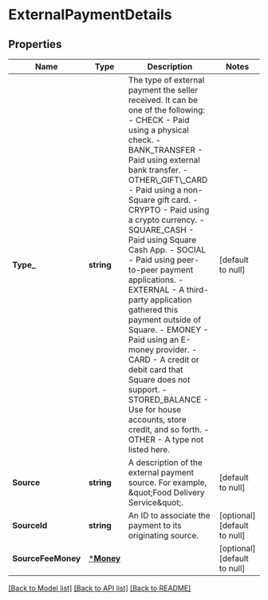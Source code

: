 # ExternalPaymentDetails

## Properties
Name | Type | Description | Notes
------------ | ------------- | ------------- | -------------
**Type_** | **string** | The type of external payment the seller received. It can be one of the following: - CHECK - Paid using a physical check. - BANK_TRANSFER - Paid using external bank transfer. - OTHER\\_GIFT\\_CARD - Paid using a non-Square gift card. - CRYPTO - Paid using a crypto currency. - SQUARE_CASH - Paid using Square Cash App. - SOCIAL - Paid using peer-to-peer payment applications. - EXTERNAL - A third-party application gathered this payment outside of Square. - EMONEY - Paid using an E-money provider. - CARD - A credit or debit card that Square does not support. - STORED_BALANCE - Use for house accounts, store credit, and so forth. - OTHER - A type not listed here. | [default to null]
**Source** | **string** | A description of the external payment source. For example,  \&quot;Food Delivery Service\&quot;. | [default to null]
**SourceId** | **string** | An ID to associate the payment to its originating source. | [optional] [default to null]
**SourceFeeMoney** | [***Money**](Money.md) |  | [optional] [default to null]

[[Back to Model list]](../README.md#documentation-for-models) [[Back to API list]](../README.md#documentation-for-api-endpoints) [[Back to README]](../README.md)

